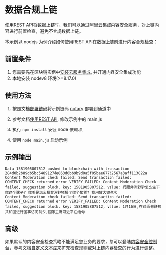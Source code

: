 # 数据合规上链

使用REST API将数据上链时，我们可以通过阿里云集成内容安全服务，对上链内容进行前置检查，避免不合规数据上链。

本示例以 nodejs 为例介绍如何使用REST API在数据上链前进行内容合规检查：

## 前置条件
1. 您需要先在区块链实例中[安装云服务集成](https://help.aliyun.com/document_detail/153337.html), 并开通内容安全集成功能
3. 本地安装 nodev8 环境(>=8.17.0)

## 使用方法
1. 按照文档[部署链码](https://help.aliyun.com/document_detail/85739.html)将示例链码 [notary](./contracts/fabric/notary) 部署到通道中

2. 参考文档[使用REST API](https://help.aliyun.com/document_detail/151690.html), 修改示例中的 main.js

3. 执行 `npm install` 安装 node 依赖项 

4. 使用 `node main.js` 启动示例

## 示例输出

```
Data 1581905807512 pushed to blockchain with transaction 284d0b2b89db5bc5489127de863d0bb9b9d0a5f05bae67762567a3aff113822a
Content Moderation check failed: Send transaction failed: CONTENT_CHECK returned error VERIFY_FAILED: Content Moderation Check failed, suggestion block. key: 1581905807512, value: 妈跟非洲野驴怎么生下你这个骡子? 你爹是怎么操非洲野猪操了你个鳖货? 我用放大镜也木
Content Moderation check failed: Send transaction failed: CONTENT_CHECK returned error VERIFY_FAILED: Content Moderation Check failed, suggestion block. key: 1581905807512, value: 1月16日,在对缅甸联邦共和国进行国事访问前夕,国家主席习近平在缅甸
```

## 高级

如果默认的内容安全检查策略不能满足您业务的要求，您可以登陆[内容安全控制台](https://yundun.console.aliyun.com/?p=cts#/api/statistics?tabIndex=1)，参考文档[自定义文本库](https://help.aliyun.com/document_detail/66057.html)来扩充检查规则或对上链内容检查的行为进行调整。